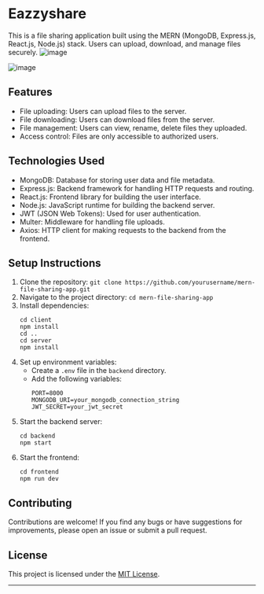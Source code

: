 
# Eazzyshare

This is a file sharing application built using the MERN (MongoDB, Express.js, React.js, Node.js) stack. Users can upload, download, and manage files securely.
![image](https://github.com/Nandu-ramineni/file_sharing/assets/123319320/2825e3cd-e5d2-4593-8960-0b9cb7b3ff19)

![image](https://github.com/Nandu-ramineni/file_sharing/assets/123319320/1b7c5b41-28ce-4b66-9ea8-efb1d9105ae1)

## Features

- File uploading: Users can upload files to the server.
- File downloading: Users can download files from the server.
- File management: Users can view, rename, delete files they uploaded.
- Access control: Files are only accessible to authorized users.

## Technologies Used

- MongoDB: Database for storing user data and file metadata.
- Express.js: Backend framework for handling HTTP requests and routing.
- React.js: Frontend library for building the user interface.
- Node.js: JavaScript runtime for building the backend server.
- JWT (JSON Web Tokens): Used for user authentication.
- Multer: Middleware for handling file uploads.
- Axios: HTTP client for making requests to the backend from the frontend.

## Setup Instructions

1. Clone the repository: `git clone https://github.com/yourusername/mern-file-sharing-app.git`
2. Navigate to the project directory: `cd mern-file-sharing-app`
3. Install dependencies:
   ```
   cd client
   npm install
   cd ..
   cd server
   npm install
   ```
4. Set up environment variables:
   - Create a `.env` file in the `backend` directory.
   - Add the following variables:
     ```
     PORT=8000
     MONGODB_URI=your_mongodb_connection_string
     JWT_SECRET=your_jwt_secret
     ```
5. Start the backend server:
   ```
   cd backend
   npm start
   ```
6. Start the frontend:
   ```
   cd frontend
   npm run dev
   ```

## Contributing

Contributions are welcome! If you find any bugs or have suggestions for improvements, please open an issue or submit a pull request.

## License

This project is licensed under the [MIT License](LICENSE).

---

